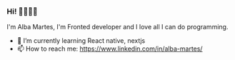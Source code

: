 ### Hi! 👩🏾‍💻🍿

<!--
**albanelia0/albanelia0** is a ✨ _special_ ✨ repository because its `README.md` (this file) appears on your GitHub profile.
-->

I'm Alba Martes, I'm Fronted developer and I love all I can do programming.

- 🌱 I’m currently learning React native, nextjs
- 📫 How to reach me: https://www.linkedin.com/in/alba-martes/

